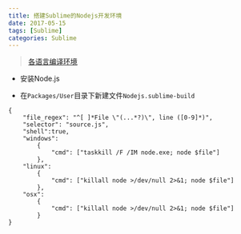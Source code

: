 ```yaml
---
title: 搭建Sublime的Nodejs开发环境
date: 2017-05-15
tags: [Sublime]
categories: Sublime
---
```


> [各语言编译环境](http://www.jianshu.com/p/3e25fcf7600e)


- 安装Node.js

- 在`Packages/User`目录下新建文件`Nodejs.sublime-build`
```
{
    "file_regex": "^[ ]*File \"(...*?)\", line ([0-9]*)",
    "selector": "source.js",
    "shell":true,
    "windows":
        {
            "cmd": ["taskkill /F /IM node.exe; node $file"]
        },
    "linux":
        {
            "cmd": ["killall node >/dev/null 2>&1; node $file"]
        },
    "osx":
        {
            "cmd": ["killall node >/dev/null 2>&1; node $file"]
        }
}

```

